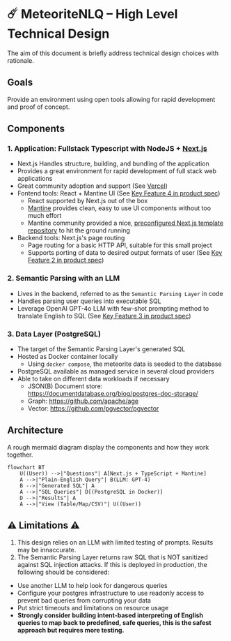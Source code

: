 # ☄️ MeteoriteNLQ – High Level Technical Design

The aim of this document is briefly address technical design choices with rationale.

## Goals

Provide an environment using open tools allowing for rapid development and proof of concept.

## Components

### 1. Application: Fullstack Typescript with NodeJS + [Next.js](https://nextjs.org/)
  - Next.js Handles structure, building, and bundling of the application
  - Provides a great environment for rapid development of full stack web applications
  - Great community adoption and support (See [Vercel](https://vercel.com/))
  - Fontend tools: React + Mantine UI (See [Key Feature 4 in product spec](PRODUCT_SPEC.md#key-features))
    - React supported by Next.js out of the box
    - [Mantine](https://mantine.dev/) provides clean, easy to use UI components without too much effort
    - Mantine community provided a nice, [preconfigured Next.js template repository](https://github.com/mantinedev/next-pages-min-template) to hit the ground running
  - Backend tools: Next.js's page routing
    - Page routing for a basic HTTP API, suitable for this small project
    - Supports porting of data to desired output formats of user (See [Key Feature 2 in product spec](PRODUCT_SPEC.md#key-features))

### 2. Semantic Parsing with an LLM 
  - Lives in the backend, referred to as the `Semantic Parsing Layer` in code
  - Handles parsing user queries into executable SQL
  - Leverage OpenAI GPT-4o LLM with few-shot prompting method to translate English to SQL (See [Key Feature 3 in product spec](PRODUCT_SPEC.md#key-features))

### 3. Data Layer (PostgreSQL)
  - The target of the Semantic Parsing Layer's generated SQL
  - Hosted as Docker container locally
    - Using `docker compose`, the meteorite data is seeded to the database
  - PostgreSQL available as managed service in several cloud providers
  - Able to take on different data workloads if necessary
    - JSON(B) Document store: https://documentdatabase.org/blog/postgres-doc-storage/
    - Graph: https://github.com/apache/age
    - Vector: https://github.com/pgvector/pgvector

## Architecture

A rough mermaid diagram display the components and how they work together.

```mermaid
flowchart BT
    U((User)) -->|"Questions"| A[Next.js + TypeScript + Mantine]
    A -->|"Plain-English Query"| B(LLM: GPT-4)
    B -->|"Generated SQL"| A
    A -->|"SQL Queries"| D[(PostgreSQL in Docker)]
    D -->|"Results"| A
    A -->|"View (Table/Map/CSV)"| U((User))
```

## ⚠️ Limitations ⚠️

1. This design relies on an LLM with limited testing of prompts. Results may be innaccurate.
2. The Semantic Parsing Layer returns raw SQL that is NOT sanitized against SQL injection attacks. If this is deployed in production, the following should be considered:
  - Use another LLM to help look for dangerous queries
  - Configure your postgres infrastructure to use readonly access to prevent bad queries from corrupting your data
  - Put strict timeouts and limitations on resource usage
  - **Strongly consider building intent-based interpreting of English queries to map back to predefined, safe queries, this is the safest approach but requires more testing.**
